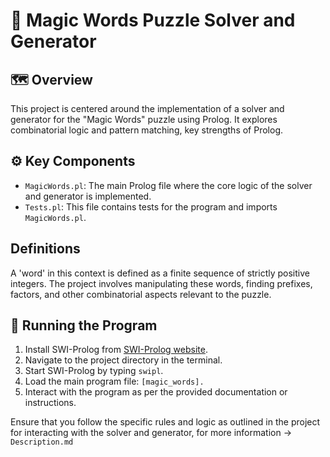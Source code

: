 # 🧩 Magic Words Puzzle Solver and Generator

## 🗺️ Overview
This project is centered around the implementation of a solver and generator for the "Magic Words" puzzle using Prolog. It explores combinatorial logic and pattern matching, key strengths of Prolog.

## ⚙️ Key Components
- `MagicWords.pl`: The main Prolog file where the core logic of the solver and generator is implemented.
- `Tests.pl`: This file contains tests for the program and imports `MagicWords.pl`.

## Definitions
A 'word' in this context is defined as a finite sequence of strictly positive integers. The project involves manipulating these words, finding prefixes, factors, and other combinatorial aspects relevant to the puzzle.

## 🚀 Running the Program
1. Install SWI-Prolog from [SWI-Prolog website](https://www.swi-prolog.org/Download.html).
2. Navigate to the project directory in the terminal.
3. Start SWI-Prolog by typing `swipl`.
4. Load the main program file: `[magic_words].`
5. Interact with the program as per the provided documentation or instructions.

Ensure that you follow the specific rules and logic as outlined in the project for interacting with the solver and generator, for more information -> `Description.md`
